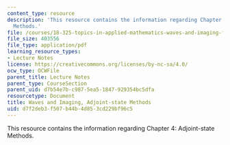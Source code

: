 ```yaml
---
content_type: resource
description: 'This resource contains the information regarding Chapter 4: Adjoint-state
  Methods.'
file: /courses/18-325-topics-in-applied-mathematics-waves-and-imaging-fall-2015/d7f2deb3f507b44b4d853cd229bf96c5_MIT18_325F15_Chapter4.pdf
file_size: 403556
file_type: application/pdf
learning_resource_types:
- Lecture Notes
license: https://creativecommons.org/licenses/by-nc-sa/4.0/
ocw_type: OCWFile
parent_title: Lecture Notes
parent_type: CourseSection
parent_uid: d7b54e7b-c987-5ea5-1847-929354bc5dfa
resourcetype: Document
title: Waves and Imaging, Adjoint-state Methods
uid: d7f2deb3-f507-b44b-4d85-3cd229bf96c5
---
```

This resource contains the information regarding Chapter 4: Adjoint-state Methods.